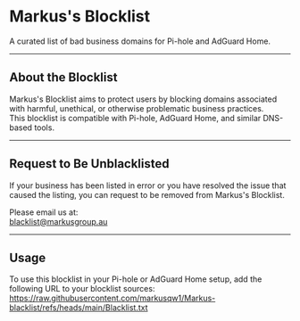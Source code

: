 # Markus's Blocklist

A curated list of bad business domains for Pi-hole and AdGuard Home.

---

## About the Blocklist

Markus's Blocklist aims to protect users by blocking domains associated with harmful, unethical, or otherwise problematic business practices.  
This blocklist is compatible with Pi-hole, AdGuard Home, and similar DNS-based tools.

---

## Request to Be Unblacklisted

If your business has been listed in error or you have resolved the issue that caused the listing, you can request to be removed from Markus's Blocklist.  

Please email us at:  
[blacklist@markusgroup.au](mailto:blacklist@markusgroup.au)

---

## Usage

To use this blocklist in your Pi-hole or AdGuard Home setup, add the following URL to your blocklist sources:
https://raw.githubusercontent.com/markusqw1/Markus-blacklist/refs/heads/main/Blacklist.txt
